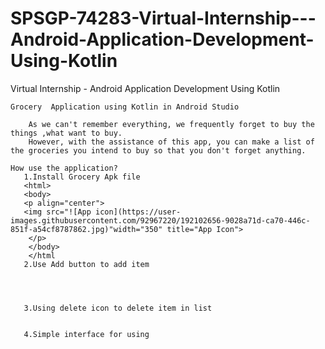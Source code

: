 # SPSGP-74283-Virtual-Internship---Android-Application-Development-Using-Kotlin

Virtual Internship - Android Application Development Using Kotlin

    Grocery  Application using Kotlin in Android Studio
        
        As we can't remember everything, we frequently forget to buy the things ,what want to buy. 
        However, with the assistance of this app, you can make a list of the groceries you intend to buy so that you don't forget anything.
     
    How use the application?
       1.Install Grocery Apk file
       <html>
       <body>
       <p align="center">
       <img src="![App icon](https://user-images.githubusercontent.com/92967220/192102656-9028a71d-ca70-446c-851f-a54cf8787862.jpg)"width="350" title="App Icon">
        </p>
        </body>
        </html
       2.Use Add button to add item 
       

       

       3.Using delete icon to delete item in list
       

       4.Simple interface for using
   
    

